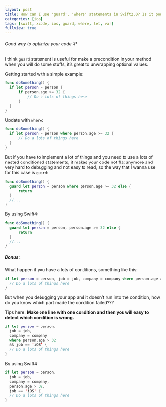 ```yaml
---
layout: post
title: How can I use 'guard', 'where' statements in Swift2.0? Is it powerful?
categories: [ios]
tags: [swift, xcode, ios, guard, where, let, var]
fullview: true
---
```


###### Good way to optimize your code :P

I think `guard` statement is useful for make a precondition in your method when you will do some stuffs, it’s great to unwrapping optional values.

Getting started with a simple example:

```swift
func doSomething() {
  if let person = person {
      if person.age >= 32 {
          // Do a lots of things here
      }
  }
}
```

Update with `where`:

```swift
func doSomething() {
  if let person = person where person.age >= 32 {
      // Do a lots of things here
  }
}
```

But if you have to implement a lot of things and you need to use a lots of nested conditioned statements, it makes your code not flat anymore and very hard to debugging and not easy to read, so the way that I wanna use for this case is `guard`:

```swift
func doSomething() {
  guard let person = person where person.age >= 32 else {
      return
  }
  //...
}
```

By using Swift4:

```swift
func doSomething() {
  guard let person = person, person.age >= 32 else {
      return
  }
  //...
}
```

##### Bonus:

What happen if you have a lots of conditions, something like this:

```swift 
if let person = person, job = job, company = company where person.age > 32 && job == 'iOS' {
  // Do a lots of things here
}
```

But when you debugging your app and it doesn’t run into the condition, how do you know which part made the condition failed???

Tips here: **Make one line with one condition and then you will easy to detect which condition is wrong.**

```swift
if let person = person,
  job = job,
  company = company
  where person.age > 32
  && job == 'iOS' {
  // Do a lots of things here
}
```

By using Swift4

```swift
if let person = person,
  job = job,
  company = company,
  person.age > 32,
  job == 'iOS' {
  // Do a lots of things here
}
```

